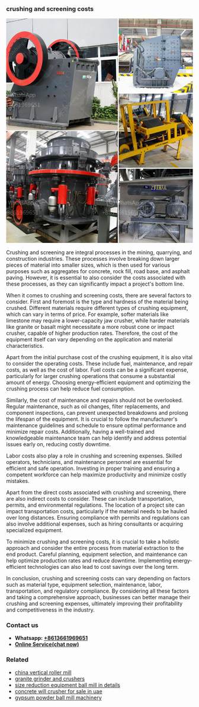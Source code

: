 <h3>crushing and screening costs</h3><img src='1708332753.jpg' alt=''><p>Crushing and screening are integral processes in the mining, quarrying, and construction industries. These processes involve breaking down larger pieces of material into smaller sizes, which is then used for various purposes such as aggregates for concrete, rock fill, road base, and asphalt paving. However, it is essential to also consider the costs associated with these processes, as they can significantly impact a project's bottom line.</p><p>When it comes to crushing and screening costs, there are several factors to consider. First and foremost is the type and hardness of the material being crushed. Different materials require different types of crushing equipment, which can vary in terms of price. For example, softer materials like limestone may require a lower-capacity jaw crusher, while harder materials like granite or basalt might necessitate a more robust cone or impact crusher, capable of higher production rates. Therefore, the cost of the equipment itself can vary depending on the application and material characteristics.</p><p>Apart from the initial purchase cost of the crushing equipment, it is also vital to consider the operating costs. These include fuel, maintenance, and repair costs, as well as the cost of labor. Fuel costs can be a significant expense, particularly for larger crushing operations that consume a substantial amount of energy. Choosing energy-efficient equipment and optimizing the crushing process can help reduce fuel consumption.</p><p>Similarly, the cost of maintenance and repairs should not be overlooked. Regular maintenance, such as oil changes, filter replacements, and component inspections, can prevent unexpected breakdowns and prolong the lifespan of the equipment. It is crucial to follow the manufacturer's maintenance guidelines and schedule to ensure optimal performance and minimize repair costs. Additionally, having a well-trained and knowledgeable maintenance team can help identify and address potential issues early on, reducing costly downtime.</p><p>Labor costs also play a role in crushing and screening expenses. Skilled operators, technicians, and maintenance personnel are essential for efficient and safe operation. Investing in proper training and ensuring a competent workforce can help maximize productivity and minimize costly mistakes.</p><p>Apart from the direct costs associated with crushing and screening, there are also indirect costs to consider. These can include transportation, permits, and environmental regulations. The location of a project site can impact transportation costs, particularly if the material needs to be hauled over long distances. Ensuring compliance with permits and regulations can also involve additional expenses, such as hiring consultants or acquiring specialized equipment.</p><p>To minimize crushing and screening costs, it is crucial to take a holistic approach and consider the entire process from material extraction to the end product. Careful planning, equipment selection, and maintenance can help optimize production rates and reduce downtime. Implementing energy-efficient technologies can also lead to cost savings over the long term.</p><p>In conclusion, crushing and screening costs can vary depending on factors such as material type, equipment selection, maintenance, labor, transportation, and regulatory compliance. By considering all these factors and taking a comprehensive approach, businesses can better manage their crushing and screening expenses, ultimately improving their profitability and competitiveness in the industry.</p><h3>Contact us</h3><ul><li><strong>Whatsapp:&nbsp;<a href="https://wa.me/8613661969651">+8613661969651</a></strong></li><li><a href="https://swt.shibang-china.com/?git&amp;zhl&amp;crushing and screening costs"><strong>Online Service(chat now)</strong></a></li></ul><h3>Related</h3><ul><li><a href='china vertical roller mill.md'>china vertical roller mill</a></li><li><a href='granite grinder and crushers.md'>granite grinder and crushers</a></li><li><a href='size reduction equipment ball mill in details.md'>size reduction equipment ball mill in details</a></li><li><a href='concrete will crusher for sale in uae.md'>concrete will crusher for sale in uae</a></li><li><a href='gypsum powder ball mill machinery.md'>gypsum powder ball mill machinery</a></li></ul>